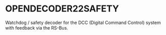 # OPENDECODER22SAFETY
Watchdog / safety decoder for the DCC (Digital Command Control) system with feedback via the RS-Bus.

